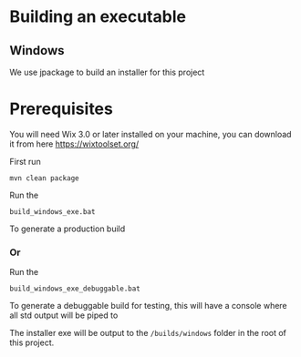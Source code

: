# Building an executable

## Windows
We use jpackage to build an installer for this project

# Prerequisites 
You will need Wix 3.0 or later installed on your machine, you can download it from here https://wixtoolset.org/

First run 

```text
mvn clean package
```

Run the 
```text
build_windows_exe.bat
```
To generate a production build

### Or

Run the
```text
build_windows_exe_debuggable.bat
```
To generate a debuggable build for testing, this will have a console where all std output will be piped to

The installer exe will be output to the `/builds/windows` folder in the root of this project.